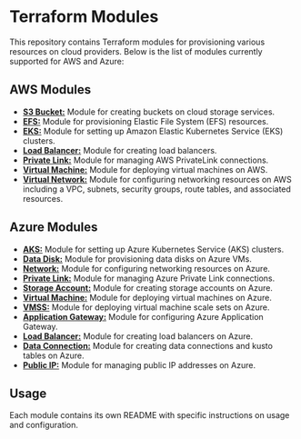 # Terraform Modules

This repository contains Terraform modules for provisioning various resources on cloud providers. Below is the list of modules currently supported for AWS and Azure:

## AWS Modules

- **[S3 Bucket:](./aws/bucket/README.md)** Module for creating buckets on cloud storage services.
- **[EFS:](./aws/efs/README.md)** Module for provisioning Elastic File System (EFS) resources.
- **[EKS:](./aws/eks/README.md)** Module for setting up Amazon Elastic Kubernetes Service (EKS) clusters.
- **[Load Balancer:](./aws/load-balancer/README.md)** Module for creating load balancers.
- **[Private Link:](./aws/private-link/README.md)** Module for managing AWS PrivateLink connections.
- **[Virtual Machine:](./aws/virtual-machine/README.md)** Module for deploying virtual machines on AWS.
- **[Virtual Network:](./aws/virtual-network/README.md)** Module for configuring networking resources on AWS including a VPC, subnets, security groups, route tables, and associated resources.

## Azure Modules

- **[AKS:](./azure/aks/README.md)** Module for setting up Azure Kubernetes Service (AKS) clusters.
- **[Data Disk:](./azure/data-disk/README.md)** Module for provisioning data disks on Azure VMs.
- **[Network:](./azure/network/README.md)** Module for configuring networking resources on Azure.
- **[Private Link:](./azure/private-link/README.md)** Module for managing Azure Private Link connections.
- **[Storage Account:](./azure/storage-account/README.md)** Module for creating storage accounts on Azure.
- **[Virtual Machine:](./azure/virtual-machine/README.md)** Module for deploying virtual machines on Azure.
- **[VMSS:](./azure/virtual-machine-scale-set/README.md)** Module for deploying virtual machine scale sets on Azure.
- **[Application Gateway:](./azure/app-gateway/README.md)** Module for configuring Azure Application Gateway.
- **[Load Balancer:](./azure/load-balancer/README.md)** Module for creating load balancers on Azure.
- **[Data Connection:](./azure/onboarding/data-connection/Readme.md)** Module for creating data connections and kusto tables on Azure.
- **[Public IP:](./azure/public-ip/README.md)** Module for managing public IP addresses on Azure.

## Usage
Each module contains its own README with specific instructions on usage and configuration.
